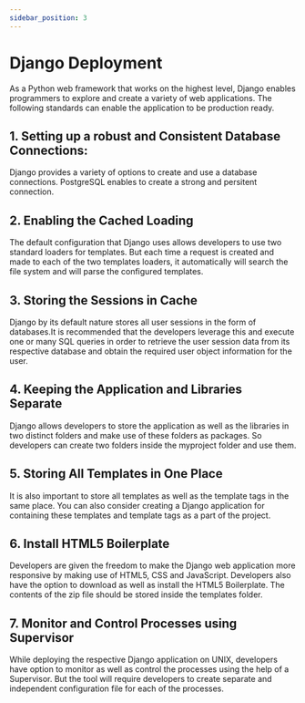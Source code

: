 ```yaml
---
sidebar_position: 3
---
```


# Django Deployment

As a Python web framework that works on the highest level, Django enables programmers to explore and create a variety of web applications. The following standards can enable the application to be production ready. 

## 1. Setting  up a robust and Consistent Database Connections:

Django provides a variety of options to create and use a database connections. PostgreSQL enables to create a strong and persitent connection. 

## 2. Enabling the Cached Loading 

The default configuration that Django uses  allows developers to use two standard loaders for templates. But each time a request is created and made to each of the two templates loaders, it automatically will search the file system and will parse the configured templates.

## 3. Storing  the Sessions in Cache

Django by its default nature stores all user sessions in the form of  databases.It is recommended that the developers leverage this and execute one or many  SQL queries in order to retrieve the user session data from its respective database and obtain the required user object information for the user. 

## 4. Keeping the Application and Libraries Separate

Django allows developers to store the application as well as the libraries in two distinct folders and make use of these folders as packages. So developers can create two folders inside the myproject folder and use them.

## 5. Storing All Templates in One Place

It is also important to store all templates as well as the template tags in the same place. You can also consider creating a Django application for containing these templates and template tags as a part of the project.

## 6. Install HTML5 Boilerplate

Developers are given the freedom to make the Django web application more responsive by making use of HTML5, CSS and JavaScript. Developers  also have the option to download as well as install the HTML5 Boilerplate. The contents of the zip file should be stored inside the templates folder.

## 7. Monitor and Control Processes using Supervisor

While deploying the respective Django application on UNIX, developers have option to monitor as well as control the processes using the help of a Supervisor. But the tool will require developers to create separate and independent configuration file for each of the processes.